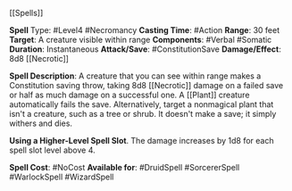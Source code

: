 [[Spells]] 

**Spell** Type: #Level4 #Necromancy 
**Casting Time**: #Action 
**Range**: 30 feet
**Target**: A creature visible within range
**Components**: #Verbal #Somatic 
**Duration**: Instantaneous
**Attack/Save**: #ConstitutionSave
**Damage/Effect**: 8d8 [[Necrotic]]

**Spell Description**: 
	A creature that you can see within range makes a Constitution saving throw, taking 8d8 [[Necrotic]] damage on a failed save or half as much damage on a successful one. A [[Plant]] creature automatically fails the save.
	Alternatively, target a nonmagical plant that isn't a creature, such as a tree or shrub. It doesn't make a save; it simply withers and dies.

**Using a Higher-Level Spell Slot**. The damage increases by 1d8 for each spell slot level above 4.

**Spell Cost**: #NoCost 
**Available for**: #DruidSpell #SorcererSpell #WarlockSpell #WizardSpell 